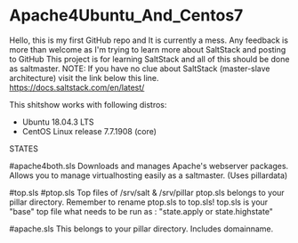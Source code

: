 # Apache4Ubuntu_And_Centos7
Hello, this is my first GitHub repo and It is currently a mess.
Any feedback is more than welcome as I'm trying to learn more about SaltStack and posting to GitHub
This project is for learning SaltStack and all of this should be done as saltmaster.
NOTE: If you have no clue about SaltStack (master-slave architecture) visit the link below this line.
https://docs.saltstack.com/en/latest/

This shitshow works with following distros:
* Ubuntu 18.04.3 LTS
* CentOS Linux release 7.7.1908 (core)

STATES

#apache4both.sls
Downloads and manages Apache's webserver packages.
Allows you to manage virtualhosting easily as a saltmaster. (Uses pillardata)

#top.sls
#ptop.sls
Top files of /srv/salt & /srv/pillar
ptop.sls belongs to your pillar directory. Remember to rename ptop.sls to top.sls!
top.sls is your "base" top file what needs to be run as : "state.apply or state.highstate"

#apache.sls
This belongs to your pillar directory.
Includes domainname.
